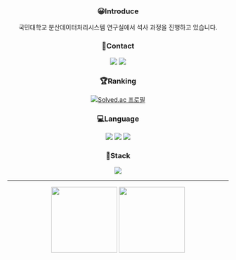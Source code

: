 <div align="center">

### 😀Introduce

<p>
  국민대학교 분산데이터처리시스템 연구실에서 석사 과정을 진행하고 있습니다.
  
  <br>
  
</p>

### 📧Contact

<p>
  <img src="https://img.shields.io/badge/-wsx2138%40gmail.com-critical?style=plastic&logo=Gmail&logoColor=#EA4335">
  <a href="https://mumat.tistory.com">
    <img src="https://img.shields.io/badge/-mumat.tistory.com-yellow?style-plastic&logo=Tistory&logoColor=white&labelColor=yellow&logoWidth=15">
  </a>
</p>

### 🏆Ranking

[![Solved.ac
프로필](http://mazassumnida.wtf/api/v2/generate_badge?boj=wsx2138)](https://solved.ac/wsx2138)

### 💻Language

<p>
  <img src="https://img.shields.io/badge/Python-3776AB?style=for-the-badge&logo=Python&logoColor=white&style=plastic">
  <img src="https://img.shields.io/badge/C++-00599C?style=for-the-badge&logo=c%2B%2B&logoColor=white&style=plastic">
  <img src="https://img.shields.io/badge/Java-007396?style=for-the-badge&logo=java&logoColor=white&style=plastic">
  
</p>

### 🔨Stack

<p>
  <img src="https://img.shields.io/badge/Django-092E20?style=for-the-badge&logo=Django&logoColor=white&style=plastic">
</p>

---
  

<p>
  <img height="150em" src="https://github-readme-stats.vercel.app/api?username=mumat0103&show_icons=true&theme=shades-of-purple&include_all_commits=true&hide=stars&count_private=true">
  <img height="150em" src="https://github-readme-stats.vercel.app/api/top-langs/?username=mumat0103&layout=compact&theme=shades-of-purple&">
</p>
  
</div>

